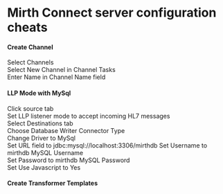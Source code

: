 Mirth Connect server configuration cheats
=========================================

<H4>Create Channel</h4>
<p>
Select Channels<br>
Select New Channel in Channel Tasks<br>
Enter Name in Channel Name field<br>
</p>

<H4>LLP Mode with MySql</h4>
<p>
Click source tab<br>
Set LLP listener mode to accept incoming HL7 messages<br>
Select Destinations tab<br>
Choose Database Writer Connector Type<br>
Change Driver to MySql<br>
Set URL field to jdbc:mysql://localhost:3306/mirthdb
Set Username to mirthdb MySQL Username<br>
Set Password to mirthdb MySQL Password<br>
Set Use Javascript to Yes<br>
</p>

<H4>Create Transformer Templates</h4>
<p>




















